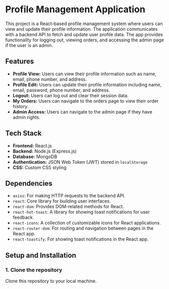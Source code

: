 # Profile Management Application

This project is a React-based profile management system where users can view and update their profile information. The application communicates with a backend API to fetch and update user profile data. The app provides functionality for logging out, viewing orders, and accessing the admin page if the user is an admin.

## Features

- **Profile View:** Users can view their profile information such as name, email, phone number, and address.
- **Profile Edit:** Users can update their profile information including name, email, password, phone number, and address.
- **Logout:** Users can log out and clear their session data.
- **My Orders:** Users can navigate to the orders page to view their order history.
- **Admin Access:** Users can navigate to the admin page if they have admin rights.

## Tech Stack

- **Frontend:** React.js
- **Backend:** Node.js (Express.js)
- **Database:** MongoDB
- **Authentication:** JSON Web Token (JWT) stored in `localStorage`
- **CSS:** Custom CSS styling

## Dependencies

- `axios`: For making HTTP requests to the backend API.
- `react`: Core library for building user interfaces.
- `react-dom`: Provides DOM-related methods for React.
- `react-hot-toast`: A library for showing toast notifications for user feedback.
- `react-icons`: A collection of customizable icons for React applications.
- `react-router-dom`: For routing and navigation between pages in the React app.
- `react-toastify`: For showing toast notifications in the React app.

## Setup and Installation

### 1. Clone the repository

Clone this repository to your local machine.

